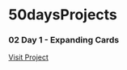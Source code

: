 # 50daysProjects

<h3>02 Day 1 - Expanding Cards</h3>
<a href="https://soubhik37.github.io/50daysProjects/02%20Day%201%20-%20Expanding%20Cards/">Visit Project</a>
